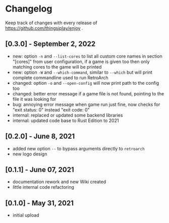 # Changelog

Keep track of changes with every release of https://github.com/thingsiplay/enjoy .

## [0.3.0] - September 2, 2022

- new: option `-n` and `--list-cores` to list all custom core names in section
  "[cores]" from user configuration, if a game is given too then only matching
  cores to the game will be printed
- new: option `-W` and `--which-command`, similar to `--which` but will print
  complete commandline used to run RetroArch
- changed: option `-o` and `--open-config` will now print path to the config too
- changed: better error message if a game file is not found, pointing to the
  file it was looking for
- bug: annoying error message when game run just fine, now checks for
  "exit status: 0" instead "exit code: 0"
- internal: replaced or updated some backend libraries
- internal: updated code base to Rust Edition to 2021

## [0.2.0] - June 8, 2021

- added new option `--` to bypass arguments directly to `retroarch`
- new logo design

## [0.1.1] - June 07, 2021

- documentation rework and new Wiki created
- little internal code refactoring

## [0.1.0] - May 31, 2021

- initial upload
